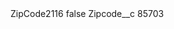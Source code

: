 <?xml version="1.0" encoding="UTF-8"?>
<CustomMetadata xmlns="http://soap.sforce.com/2006/04/metadata" xmlns:xsi="http://www.w3.org/2001/XMLSchema-instance" xmlns:xsd="http://www.w3.org/2001/XMLSchema">
    <label>ZipCode2116</label>
    <protected>false</protected>
    <values>
        <field>Zipcode__c</field>
        <value xsi:type="xsd:string">85703</value>
    </values>
</CustomMetadata>
